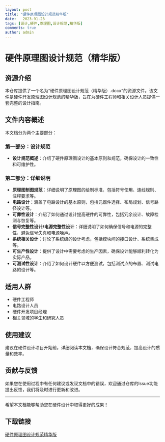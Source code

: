 ```yaml
---
layout: post
title: "硬件原理图设计规范精华版"
date:   2023-01-23
tags: [设计,硬件,原理图,设计规范,精华版]
comments: true
author: admin
---
```

# 硬件原理图设计规范（精华版）

## 资源介绍

本仓库提供了一个名为“硬件原理图设计规范（精华版）.docx”的资源文件，该文件是硬件开发原理图设计规范的精华版，旨在为硬件工程师和相关设计人员提供一套完整的设计指南。

## 文件内容概述

本文档分为两个主要部分：

### 第一部分：设计规范

- **设计规范概述**：介绍了硬件原理图设计的基本原则和规范，确保设计的一致性和可维护性。

### 第二部分：详细说明

- **原理图制图规范**：详细说明了原理图的绘制标准，包括符号使用、连线规则、注释要求等。
- **电路设计**：涵盖了电路设计的基本原则，包括元器件选择、布局规划、信号路径设计等。
- **可靠性设计**：介绍了如何通过设计提高硬件的可靠性，包括冗余设计、故障检测与恢复等。
- **信号完整性设计/电源完整性设计**：详细说明了如何确保信号和电源的完整性，避免信号失真和电源噪声。
- **系统相关设计**：讨论了系统级的设计考虑，包括模块间的接口设计、系统集成等。
- **可生产性设计**：提供了设计中需要考虑的生产因素，确保设计能够顺利转化为实际产品。
- **可测试性设计**：介绍了如何设计硬件以方便测试，包括测试点的布置、测试电路的设计等。

## 适用人群

- 硬件工程师
- 电路设计人员
- 硬件开发项目经理
- 相关领域的学生和研究人员

## 使用建议

建议在硬件设计项目开始前，详细阅读本文档，确保设计符合规范，提高设计的质量和效率。

## 贡献与反馈

如果您在使用过程中有任何建议或发现文档中的错误，欢迎通过仓库的Issue功能提出反馈，我们将及时进行更新和改进。

---

希望本文档能够帮助您在硬件设计中取得更好的成果！

## 下载链接

[硬件原理图设计规范精华版](https://pan.quark.cn/s/89a1718330df)